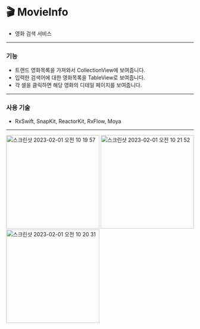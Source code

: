 # 🎬 MovieInfo
 - 영화 검색 서비스

---
### 기능
- 트랜드 영화목록을 가져와서 CollectionView에 보여줍니다.
- 입력한 검색어에 대한 영화목록을 TableView로 보여줍니다.
- 각 셀을 클릭하면 해당 영화의 디테일 페이지를 보여줍니다.


---
### 사용 기술
 - RxSwift, SnapKit, ReactorKit, RxFlow, Moya


---
<img width="250" alt="스크린샷 2023-02-01 오전 10 19 57" src="https://user-images.githubusercontent.com/44960073/215922881-e15193b3-23ad-41cd-8647-aea58af1c63e.png"> <img width="250" alt="스크린샷 2023-02-01 오전 10 21 52" src="https://user-images.githubusercontent.com/44960073/215922909-84584ba4-0a42-4920-9010-0abfd4804d7c.png"> <img width="250" alt="스크린샷 2023-02-01 오전 10 20 31" src="https://user-images.githubusercontent.com/44960073/215922914-49a7a4a8-c221-4249-9784-7c37246cdf9d.png">
